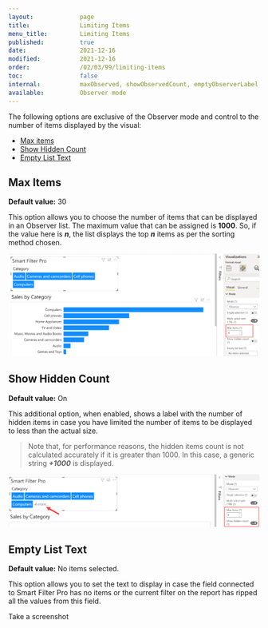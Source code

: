 ```yaml
---
layout:             page
title:              Limiting Items
menu_title:         Limiting Items
published:          true
date:               2021-12-16
modified:           2021-12-16
order:              /02/03/99/limiting-items
toc:                false
internal:           maxObserved, showObservedCount, emptyObserverLabel
available:          Observer mode
---
```

The following options are exclusive of the Observer mode and control to the number of items displayed by the visual:
- [Max items](#max-items)
- [Show Hidden Count](#show-hidden-count)
- [Empty List Text](#empty-list-text)

## Max Items

**Default value:** 30

This option allows you to choose the number of items that can be displayed in an Observer list. The maximum value that can be assigned is **1000**. So, if the value here is ***n***, the list displays the top ***n*** items as per the sorting method chosen.

<img src="images/max-items-observer.png" width="700">
 
## Show Hidden Count

**Default value:** On

This additional option, when enabled, shows a label with the number of hidden items in case you have limited the number of items to be displayed to less than the actual size.

> Note that, for performance reasons, the hidden items count is not calculated accurately if it is greater than 1000. In this case, a generic string ***+1000*** is displayed.

<img src="images/show-hidden-count.png" width="700">

## Empty List Text

**Default value:** No items selected.

This option allows you to set the text to display in case the field connected to Smart Filter Pro has no items or the current filter on the report has ripped all the values from this field.

<todo assign="twinkle">Take a screenshot</todo>